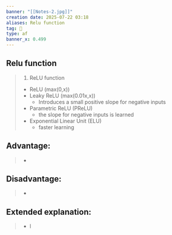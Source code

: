 ```yaml
---
banner: "[[Notes-2.jpg]]"
creation date: 2025-07-22 03:18
aliases: Relu function
tag: 🧠
type: af
banner_x: 0.499
---
```

## Relu function
> 1. ReLU function 
> 	- ReLU (max(0,x))
> 	- Leaky ReLU (max(0.01x,x))
> 		- Introduces a small positive slope for negative inputs
> 	- Parametric ReLU (PReLU)
> 		- the slope for negative inputs is learned
> 	- Exponential Linear Unit (ELU)
> 		- faster learning

## Advantage:
> - 

## Disadvantage:
> - 

## Extended explanation:
> - l


